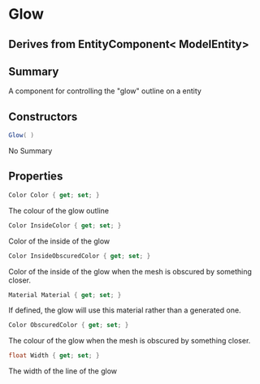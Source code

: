 # Glow

## Derives from EntityComponent< ModelEntity>

## Summary

A component for controlling the "glow" outline on a entity
## Constructors

```c#
Glow( ) 
```
No Summary
## Properties

```c#
Color Color { get; set; } 
```
The colour of the glow outline
```c#
Color InsideColor { get; set; } 
```
Color of the inside of the glow
```c#
Color InsideObscuredColor { get; set; } 
```
Color of the inside of the glow when the mesh is obscured by something closer.
```c#
Material Material { get; set; } 
```
If defined, the glow will use this material rather than a generated one.
```c#
Color ObscuredColor { get; set; } 
```
The colour of the glow when the mesh is obscured by something closer.
```c#
float Width { get; set; } 
```
The width of the line of the glow
